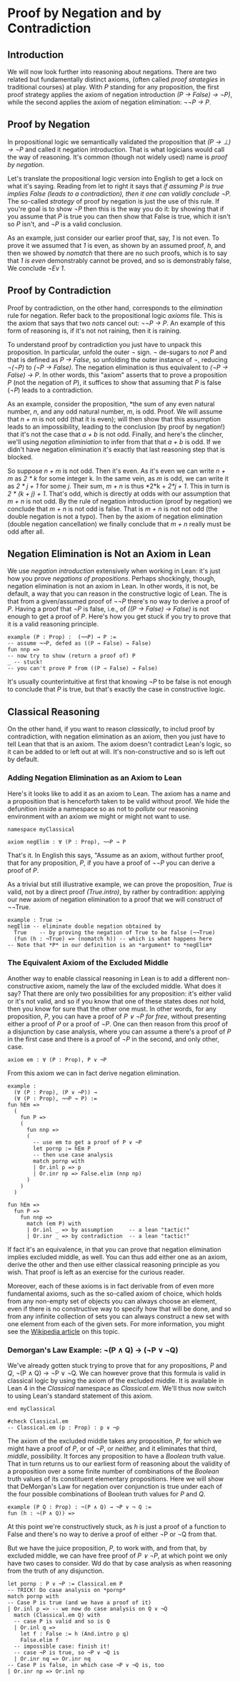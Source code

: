# Proof by Negation and by Contradiction

<!-- toc -->

## Introduction
We will now look further into reasoning about negations.
There are two related but fundamentally distinct axioms,
(often called *proof strategies* in traditional courses)
at play. With *P* standing for any proposition, the first
proof strategy applies the axiom of negation introduction
*(P → False) → ¬P)*, while the second applies the axiom of
negation elimination: *¬¬P → P*.

## Proof by Negation

In propositional logic we semantically validated the
proposition that *(P → ⊥) → ¬P* and called it negation
introduction. That is what logicians would call the way
of reasoning. It's common (though not widely used) name
is *proof by negation.*

Let's translate the propositional logic version into English
to get a lock on what it's saying. Reading from let to right
it says that *if assuming P is true implies False (leads to
a contradiction), then it one can validly conclude ¬P.* The
so-called *strategy* of proof by negation is just the use
of this rule. If you're goal is to show *¬P* then this is the
way you do it: by showing that if you assume that *P* is true
you can then show that False is true, which it isn't so *P*
isn't, and *¬P* is a valid conclusion.

As an example, just consider our earlier proof that, say,
*1* is not even. To prove it we assumed that *1* is even,
as shown by an assumed proof, *h*, and then we showed by
*nomatch* that there are no such proofs, which is to say
that *1 is even* demonstrably cannot be proved, and so is
demonstrably false, We conclude *¬Ev 1*.

## Proof by Contradiction

Proof by contradiction, on the other hand, corresponds to
the *elimination* rule for negation. Refer back to the
propositional logic *axioms* file. This is the axiom that
says that two *nots* cancel out: *¬¬P → P*. An example of
this form of reasoning is, if it's not not raining, then
it is raining.

To understand proof by contradiction you just have to unpack
this proposition. In particular, unfold the outer *¬* sign.
*¬* de-sugars to *not P* and that is defined as *P → False*,
so unfolding the outer instance of *¬*, reducing *¬(¬P)* to
*(¬P → False)*. The negation elimination is thus equivalent
to *(¬P → False) → P*. In other words, this "axiom" asserts
that to prove a proposition *P* (not the negation of *P*),
it suffices to show that assuming that *P* is false (*¬P*)
leads to a contradiction.

As an example, consider the proposition, *the sum of any
even natural number, *n*, and any odd natural number, *m*,
is odd. Proof. We will assume that *n + m* is not odd (that
it is even); will then show that this assumption leads to
an impossibility, leading to the conclusion (by proof by
negation!) that it's not the case that *a + b* is not odd.
Finally, and here's the clincher, we'll using *negation
eliminiation* to infer from that that *a + b* is odd. If
we didn't have negation elimination it's exactly that last
reasoning step that is blocked.

So suppose *n + m* is not odd. Then it's even. As it's even
we can write *n + m* as *2 \* k* for some integer k. In the
same vein, as *m* is odd, we can write it as *2 * j + 1* for
some *j*. Their sum, *m + n* is thus *2\*k + *2\*j + 1*. This
in turn is *2 * (k + j) + 1*. That's odd, which is directly
at odds with our assumption that *m + n* is not odd. By the
rule of negation introduction (proof by negation) we conclude
that *m + n* is not odd is false. That is *m + n* is not not
odd (the double negation is not a typo). Then by the axiom
of negation elimination (double negation cancellation) we
finally conclude that *m + n* really must be odd after all.

## Negation Elimination is Not an Axiom in Lean

We use *negation introduction* extensively when working in
Lean: it's just how you prove *negations of propositions*.
Perhaps shockingly, though, negation elimination is not an
axiom in Lean. In other words, it is not, be default, a way
that you can reason in the constructive logic of Lean. The
is that from a given/assumed proof of *¬¬P* there's no way
to derive a proof of *P*. Having a proof that *¬P* is false,
i.e., of *((P → False) → False)* is not enough to get a proof
of *P*. Here's how you get stuck if you try to prove that it
is a valid reasoning principle.

```lean
example (P : Prop) :  (¬¬P) → P :=
-- assume ¬¬P, defed as ((P → False) → False)
fun nnp =>
-- now try to show (return a proof of) P
_ -- stuck!
-- you can't prove P from ((P → False) → False)
```

It's usually counterintuitive at first that knowing *¬P*
to be false is not enough to conclude that *P* is true,
but that's exactly the case in constructive logic.

## Classical Reasoning

On the other hand, if you want to reason *classically*, to
includ proof by contradiction, with negation elimination as
an axiom, then you just have to tell Lean that that is an
axiom. The axiom doesn't contradict Lean's logic, so it can
be added to or left out at will. It's non-constructive and
so is left out by default.

### Adding Negation Elimination as an Axiom to Lean

Here's it looks like to add it as an axiom to Lean. The
axiom has a name and a proposition that is henceforth taken
to be valid without proof. We hide the defunition inside a
namespace so as not to *pollute* our reasoning environment
with an axiom we might or might not want to use.

```lean
namespace myClassical

axiom negElim : ∀ (P : Prop), ¬¬P → P
```

That's it. In English this says, "Assume as an axiom,
without further proof, that for any proposition, *P*,
if you have a proof of *¬¬P* you can derive a proof of
*P*.

As a trivial but still illustrative example, we can prove
the proposition, *True* is valid, not by a direct proof
*(True.intro)*, by rather by contradition: applying our
new axiom of negation elimination to a proof that we will
construct of ¬¬True.

```lean
example : True :=
negElim -- eliminate double negation obtained by
  True    -- by proving the negation of True to be false (¬¬True)
  (fun (h : ¬True) => (nomatch h)) -- which is what happens here
-- Note that *P* in our definition is an *argument* to *negElim*
```


### The Equivalent Axiom of the Excluded Middle

Another way to enable classical reasoning in Lean is to
add a different non-constructive axiom, namely the law of
the excluded middle. What does it say? That there are only
two possibilities for any proposition: it's either valid or
it's not valid, and so if you know that one of these states
does *not* hold, then you know for sure that the other one
must. In other words, for any proposition, *P*, you can have
a proof of *P ∨ ¬P* *for free*, without presenting either a
proof of *P* or a proof of *¬P*. One can then reason from
this proof of a disjunction by case analysis, where you can
assume a there's a proof of *P* in the first case and there
is a proof of *¬P* in the second, and only other, case.

```lean
axiom em : ∀ (P : Prop), P ∨ ¬P
```

From this axiom we can in fact derive negation elimination.

```lean
example :
  (∀ (P : Prop), (P ∨ ¬P)) →
  (∀ (P : Prop), ¬¬P → P) :=
fun hEm =>
  (
    fun P =>
    (
      fun nnp =>
      (
        -- use em to get a proof of P ∨ ¬P
        let pornp := hEm P
        -- then use case analysis
        match pornp with
        | Or.inl p => p
        | Or.inr np => False.elim (nnp np)
      )
    )
  )
```


```lean
fun hEm =>
  fun P =>
    fun nnp =>
      match (em P) with
      | Or.inl _ => by assumption     -- a lean "tactic!"
      | Or.inr _ => by contradiction  -- a lean "tactic!"
```

If fact it's an equivalence, in that you can prove that
negation elimination implies excluded middle, as well. You
can thus add either one as an axiom, derive the other and
then use either classical reasoning principle as you wish.
That proof is left as an exercise for the curious reader.

Moreover, each of these axioms is in fact derivable from
of even more fundamental axioms, such as the so-called
axiom of choice, which holds from any non-empty set of
objects you can always choose an element, even if there
is no constructive way to specify how that will be done,
and so from any infinite collection of sets you can always
construct a new set with one element from each of the given
sets. For more information, you might see the [Wikipedia
article](https://en.wikipedia.org/wiki/Axiom_of_choice)
on this topic.

### Demorgan's Law Example: ¬(P ∧ Q) → (¬P ∨ ¬Q)

We've already gotten stuck trying to prove that for
any propositions, *P* and *Q*, ¬(P ∧ Q) → ¬P ∨ ¬Q.
We can however prove that this formula is valid in
classical logic by using the axiom of the excluded
middle. It is available in Lean 4 in the *Classical*
namespace as *Classical.em*. We'll thus now switch
to using Lean's standard statement of this axiom.
```lean
end myClassical

#check Classical.em
-- Classical.em (p : Prop) : p ∨ ¬p
```

The axiom of the excluded middle takes any
proposition, *P*, for which we might have a
proof of *P*, or of *¬P*, or *neither,* and it
eliminates that third, *middle*, possibility.
It forces any proposition to have a *Boolean*
truth value. That in turn returns us to our
earliest form of reasoning about the validity
of a proposition over a some finite number of
combinations of the *Boolean* truth values of
its constituent elementary propositions. Here
we will show that DeMorgan's Law for negation
over conjunction is true under each of the four
possible combinations of Boolean truth values
for *P* and *Q*.
```lean
example (P Q : Prop) : ¬(P ∧ Q) → ¬P ∨ ¬ Q :=
fun (h : ¬(P ∧ Q)) =>
```
At this point we're constructively stuck, as
*h* is just a proof of a function to False and
there's no way to derive a proof of either ¬P
or ¬Q from that.

But we have the juice proposition, *P*, to
work with, and from that, by excluded middle,
we can have free proof of *P ∨ ¬P*, at which
point we only have two cases to consider. Wd
do that by case analysis as when reasoning
from the truth of any disjunction.
```lean
let pornp : P ∨ ¬P := Classical.em P
-- TRICK! Do case analysis on *pornp*
match pornp with
-- Case P is true (and we have a proof of it)
| Or.inl p => -- we now do case analysis on Q ∨ ¬Q
  match (Classical.em Q) with
  -- case P is valid and so is Q
  | Or.inl q =>
    let f : False := h (And.intro p q)
    False.elim f
  -- impossible case: finish it!
  -- case ¬P is true, so ¬P ∨ ¬Q is
  | Or.inr nq => Or.inr nq
-- Case P is false, in which case ¬P ∨ ¬Q is, too
| Or.inr np => Or.inl np
```
